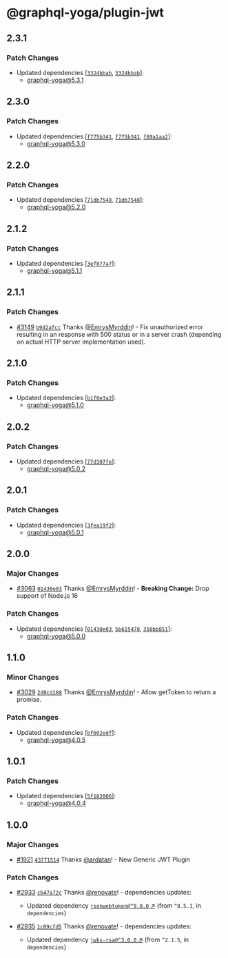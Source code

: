 # @graphql-yoga/plugin-jwt

## 2.3.1

### Patch Changes

- Updated dependencies
  [[`3324bbab`](https://github.com/dotansimha/graphql-yoga/commit/3324bbabf1f32e8b4ee95ea8700acfb06f87f8ca),
  [`3324bbab`](https://github.com/dotansimha/graphql-yoga/commit/3324bbabf1f32e8b4ee95ea8700acfb06f87f8ca)]:
  - graphql-yoga@5.3.1

## 2.3.0

### Patch Changes

- Updated dependencies
  [[`f775b341`](https://github.com/dotansimha/graphql-yoga/commit/f775b341729145cee68747ab966aa9f4a9ea0389),
  [`f775b341`](https://github.com/dotansimha/graphql-yoga/commit/f775b341729145cee68747ab966aa9f4a9ea0389),
  [`f89a1aa2`](https://github.com/dotansimha/graphql-yoga/commit/f89a1aa2a0bd6efc145627a674370b1b22e231fa)]:
  - graphql-yoga@5.3.0

## 2.2.0

### Patch Changes

- Updated dependencies
  [[`71db7548`](https://github.com/dotansimha/graphql-yoga/commit/71db754876612bb9a1df496f478eaf1b94f342cf),
  [`71db7548`](https://github.com/dotansimha/graphql-yoga/commit/71db754876612bb9a1df496f478eaf1b94f342cf)]:
  - graphql-yoga@5.2.0

## 2.1.2

### Patch Changes

- Updated dependencies
  [[`3ef877a7`](https://github.com/dotansimha/graphql-yoga/commit/3ef877a75c5b19e082121ece08981183422618f0)]:
  - graphql-yoga@5.1.1

## 2.1.1

### Patch Changes

- [#3149](https://github.com/dotansimha/graphql-yoga/pull/3149)
  [`b9d2afcc`](https://github.com/dotansimha/graphql-yoga/commit/b9d2afcc0ef65246f0a3c181daf00f886bac7404)
  Thanks [@EmrysMyrddin](https://github.com/EmrysMyrddin)! - Fix unauthorized error resulting in an
  response with 500 status or in a server crash (depending on actual HTTP server implementation
  used).

## 2.1.0

### Patch Changes

- Updated dependencies
  [[`b1f0e3a2`](https://github.com/dotansimha/graphql-yoga/commit/b1f0e3a2986956c6791a251df908e3f8b50ec966)]:
  - graphql-yoga@5.1.0

## 2.0.2

### Patch Changes

- Updated dependencies
  [[`77d107fe`](https://github.com/dotansimha/graphql-yoga/commit/77d107fe1a01044f4ba017ca960bb1bd58407ed7)]:
  - graphql-yoga@5.0.2

## 2.0.1

### Patch Changes

- Updated dependencies
  [[`3fea19f2`](https://github.com/dotansimha/graphql-yoga/commit/3fea19f2a01c85b7d837163d763fae107e8f5a53)]:
  - graphql-yoga@5.0.1

## 2.0.0

### Major Changes

- [#3063](https://github.com/dotansimha/graphql-yoga/pull/3063)
  [`01430e03`](https://github.com/dotansimha/graphql-yoga/commit/01430e03288f072a9cb09b0b898316b1f5b58a5f)
  Thanks [@EmrysMyrddin](https://github.com/EmrysMyrddin)! - **Breaking Change:** Drop support of
  Node.js 16

### Patch Changes

- Updated dependencies
  [[`01430e03`](https://github.com/dotansimha/graphql-yoga/commit/01430e03288f072a9cb09b0b898316b1f5b58a5f),
  [`5b615478`](https://github.com/dotansimha/graphql-yoga/commit/5b6154783957874281bdf180575cdf57fadb75bf),
  [`350bb851`](https://github.com/dotansimha/graphql-yoga/commit/350bb85195c01cc5b5721f7a90f6cfbe1af36aff)]:
  - graphql-yoga@5.0.0

## 1.1.0

### Minor Changes

- [#3029](https://github.com/dotansimha/graphql-yoga/pull/3029)
  [`2d0cd188`](https://github.com/dotansimha/graphql-yoga/commit/2d0cd1882742ddf6550cc2c6451062062df82ccc)
  Thanks [@EmrysMyrddin](https://github.com/EmrysMyrddin)! - Allow getToken to return a promise.

### Patch Changes

- Updated dependencies
  [[`bf602edf`](https://github.com/dotansimha/graphql-yoga/commit/bf602edf790590de1db26b5f3fc39f895104055c)]:
  - graphql-yoga@4.0.5

## 1.0.1

### Patch Changes

- Updated dependencies
  [[`5f182006`](https://github.com/dotansimha/graphql-yoga/commit/5f1820066e8a340ad214b55232fcf439793f91bf)]:
  - graphql-yoga@4.0.4

## 1.0.0

### Major Changes

- [#1921](https://github.com/dotansimha/graphql-yoga/pull/1921)
  [`43771514`](https://github.com/dotansimha/graphql-yoga/commit/437715143cfd0bd31a08a283c58b8ea8f49938a2)
  Thanks [@ardatan](https://github.com/ardatan)! - New Generic JWT Plugin

### Patch Changes

- [#2933](https://github.com/dotansimha/graphql-yoga/pull/2933)
  [`cb47a72c`](https://github.com/dotansimha/graphql-yoga/commit/cb47a72ced15878495da03d11fa587a391a25ae1)
  Thanks [@renovate](https://github.com/apps/renovate)! - dependencies updates:

  - Updated dependency
    [`jsonwebtoken@^9.0.0` ↗︎](https://www.npmjs.com/package/jsonwebtoken/v/9.0.0) (from `^8.5.1`,
    in `dependencies`)

- [#2935](https://github.com/dotansimha/graphql-yoga/pull/2935)
  [`1c89cfd5`](https://github.com/dotansimha/graphql-yoga/commit/1c89cfd512b2e0fe0fc4f2897c7d2c871020d040)
  Thanks [@renovate](https://github.com/apps/renovate)! - dependencies updates:
  - Updated dependency [`jwks-rsa@^3.0.0` ↗︎](https://www.npmjs.com/package/jwks-rsa/v/3.0.0) (from
    `^2.1.5`, in `dependencies`)
